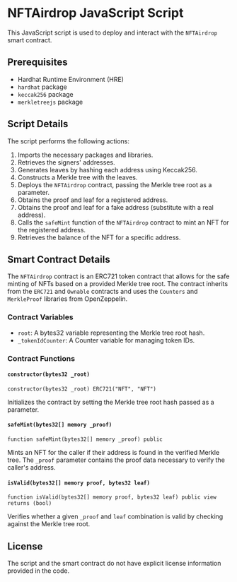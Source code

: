 # NFTAirdrop JavaScript Script

This JavaScript script is used to deploy and interact with the `NFTAirdrop` smart contract.

## Prerequisites

- Hardhat Runtime Environment (HRE)
- `hardhat` package
- `keccak256` package
- `merkletreejs` package

## Script Details

The script performs the following actions:

1. Imports the necessary packages and libraries.
2. Retrieves the signers' addresses.
3. Generates leaves by hashing each address using Keccak256.
4. Constructs a Merkle tree with the leaves.
5. Deploys the `NFTAirdrop` contract, passing the Merkle tree root as a parameter.
6. Obtains the proof and leaf for a registered address.
7. Obtains the proof and leaf for a fake address (substitute with a real address).
8. Calls the `safeMint` function of the `NFTAirdrop` contract to mint an NFT for the registered address.
9. Retrieves the balance of the NFT for a specific address.

## Smart Contract Details

The `NFTAirdrop` contract is an ERC721 token contract that allows for the safe minting of NFTs based on a provided Merkle tree root. The contract inherits from the `ERC721` and `Ownable` contracts and uses the `Counters` and `MerkleProof` libraries from OpenZeppelin.

### Contract Variables

- `root`: A bytes32 variable representing the Merkle tree root hash.
- `_tokenIdCounter`: A Counter variable for managing token IDs.

### Contract Functions

#### `constructor(bytes32 _root)`

```solidity
constructor(bytes32 _root) ERC721("NFT", "NFT")
```

Initializes the contract by setting the Merkle tree root hash passed as a parameter.

#### `safeMint(bytes32[] memory _proof)`

```solidity
function safeMint(bytes32[] memory _proof) public
```

Mints an NFT for the caller if their address is found in the verified Merkle tree. The `_proof` parameter contains the proof data necessary to verify the caller's address.

#### `isValid(bytes32[] memory proof, bytes32 leaf)`

```solidity
function isValid(bytes32[] memory proof, bytes32 leaf) public view returns (bool)
```

Verifies whether a given `_proof` and `leaf` combination is valid by checking against the Merkle tree root.

## License

The script and the smart contract do not have explicit license information provided in the code.
